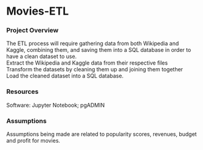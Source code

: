 # Movies-ETL

### Project Overview

The ETL process will require gathering data from both Wikipedia and Kaggle, combining them, and saving them into a SQL database in order to have a clean dataset to use.
<br />
Extract the Wikipedia and Kaggle data from their respective files <br />
Transform the datasets by cleaning them up and joining them together <br />
Load the cleaned dataset into a SQL database. <br />

### Resources
Software: Jupyter Notebook; pgADMIN

### Assumptions

Assumptions being made are related to popularity scores, revenues, budget and profit for movies.
